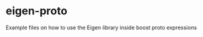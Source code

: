 eigen-proto
===========

Example files on how to use the Eigen library inside boost proto expressions
